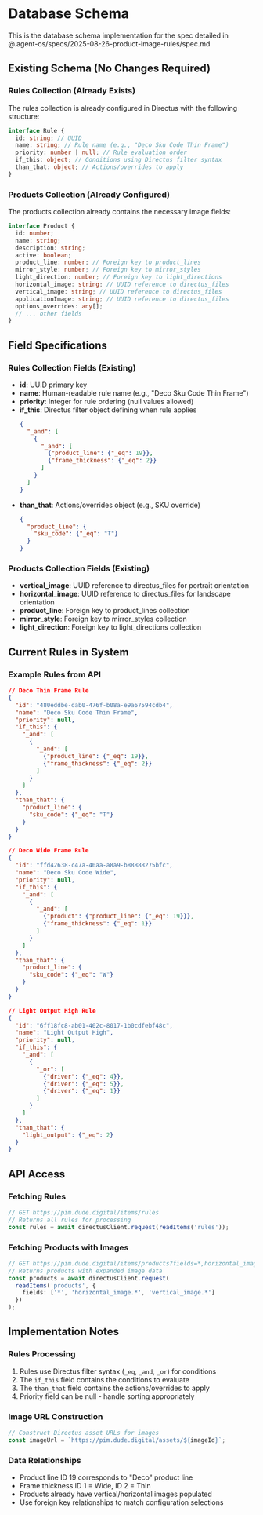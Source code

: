 # Database Schema

This is the database schema implementation for the spec detailed in @.agent-os/specs/2025-08-26-product-image-rules/spec.md

## Existing Schema (No Changes Required)

### Rules Collection (Already Exists)
The rules collection is already configured in Directus with the following structure:

```typescript
interface Rule {
  id: string; // UUID
  name: string; // Rule name (e.g., "Deco Sku Code Thin Frame")
  priority: number | null; // Rule evaluation order
  if_this: object; // Conditions using Directus filter syntax
  than_that: object; // Actions/overrides to apply
}
```

### Products Collection (Already Configured)
The products collection already contains the necessary image fields:

```typescript
interface Product {
  id: number;
  name: string;
  description: string;
  active: boolean;
  product_line: number; // Foreign key to product_lines
  mirror_style: number; // Foreign key to mirror_styles  
  light_direction: number; // Foreign key to light_directions
  horizontal_image: string; // UUID reference to directus_files
  vertical_image: string; // UUID reference to directus_files
  applicationImage: string; // UUID reference to directus_files
  options_overrides: any[];
  // ... other fields
}
```

## Field Specifications

### Rules Collection Fields (Existing)
- **id**: UUID primary key
- **name**: Human-readable rule name (e.g., "Deco Sku Code Thin Frame")
- **priority**: Integer for rule ordering (null values allowed)
- **if_this**: Directus filter object defining when rule applies
  ```json
  {
    "_and": [
      {
        "_and": [
          {"product_line": {"_eq": 19}},
          {"frame_thickness": {"_eq": 2}}
        ]
      }
    ]
  }
  ```
- **than_that**: Actions/overrides object (e.g., SKU override)
  ```json
  {
    "product_line": {
      "sku_code": {"_eq": "T"}
    }
  }
  ```

### Products Collection Fields (Existing)
- **vertical_image**: UUID reference to directus_files for portrait orientation
- **horizontal_image**: UUID reference to directus_files for landscape orientation
- **product_line**: Foreign key to product_lines collection
- **mirror_style**: Foreign key to mirror_styles collection
- **light_direction**: Foreign key to light_directions collection

## Current Rules in System

### Example Rules from API
```json
// Deco Thin Frame Rule
{
  "id": "480eddbe-dab0-476f-b08a-e9a67594cdb4",
  "name": "Deco Sku Code Thin Frame",
  "priority": null,
  "if_this": {
    "_and": [
      {
        "_and": [
          {"product_line": {"_eq": 19}},
          {"frame_thickness": {"_eq": 2}}
        ]
      }
    ]
  },
  "than_that": {
    "product_line": {
      "sku_code": {"_eq": "T"}
    }
  }
}

// Deco Wide Frame Rule  
{
  "id": "ffd42638-c47a-40aa-a8a9-b88888275bfc",
  "name": "Deco Sku Code Wide",
  "priority": null,
  "if_this": {
    "_and": [
      {
        "_and": [
          {"product": {"product_line": {"_eq": 19}}},
          {"frame_thickness": {"_eq": 1}}
        ]
      }
    ]
  },
  "than_that": {
    "product_line": {
      "sku_code": {"_eq": "W"}
    }
  }
}

// Light Output High Rule
{
  "id": "6ff18fc8-ab01-402c-8017-1b0cdfebf48c",
  "name": "Light Output High",
  "priority": null,
  "if_this": {
    "_and": [
      {
        "_or": [
          {"driver": {"_eq": 4}},
          {"driver": {"_eq": 5}},
          {"driver": {"_eq": 1}}
        ]
      }
    ]
  },
  "than_that": {
    "light_output": {"_eq": 2}
  }
}

```

## API Access

### Fetching Rules
```typescript
// GET https://pim.dude.digital/items/rules
// Returns all rules for processing
const rules = await directusClient.request(readItems('rules'));
```

### Fetching Products with Images
```typescript
// GET https://pim.dude.digital/items/products?fields=*,horizontal_image.*,vertical_image.*
// Returns products with expanded image data
const products = await directusClient.request(
  readItems('products', {
    fields: ['*', 'horizontal_image.*', 'vertical_image.*']
  })
);
```

## Implementation Notes

### Rules Processing
1. Rules use Directus filter syntax (`_eq`, `_and`, `_or`) for conditions
2. The `if_this` field contains the conditions to evaluate
3. The `than_that` field contains the actions/overrides to apply
4. Priority field can be null - handle sorting appropriately

### Image URL Construction
```typescript
// Construct Directus asset URLs for images
const imageUrl = `https://pim.dude.digital/assets/${imageId}`;
```

### Data Relationships
- Product line ID 19 corresponds to "Deco" product line
- Frame thickness ID 1 = Wide, ID 2 = Thin
- Products already have vertical/horizontal images populated
- Use foreign key relationships to match configuration selections